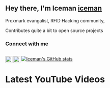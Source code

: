 ## Hey there,  I'm Iceman [iceman][website]

Proxmark evangalist,  RFID Hacking community,

Contributes quite a bit to open source projects

### Connect with me
[<img align="left" alt="iceman | twitter" width="22px" src="https://cdn.jsdelivr.net/npm/simple-icons@v3/icons/twitter.svg" />][twitter]
[<img align="left" alt="iceman | youtube" width="22px" src="https://cdn.jsdelivr.net/npm/simple-icons@v3/icons/youtube.svg" />][youtube]
---

[![Iceman's GitHub stats](https://github-readme-stats.vercel.app/api?username=iceman1001)](https://github.com/anuraghazra/github-readme-stats)


# Latest YouTube Videos
<!-- YOUTUBE:START -->
<!-- YOUTUBE:END -->


[website]: https://www.icedev.se
[twitter]: https://twitter.com/herrmann1001
[youtube]: https://www.youtube.com/c/ChrisHerrmann1001
[patreon]: https://www.patreon.com/iceman1001
[buymeacoffe]: https://www.buymeacoffee.com/iceman
